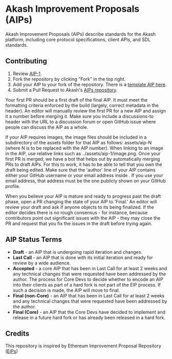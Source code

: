 # Akash Improvement Proposals (AIPs)

Akash Improvement Proposals (AIPs) describe standards for the Akash platform, including core protocol specifications, client APIs, and SDL standards.

## Contributing

1. Review [AIP-1](AIPS/aip-1.md).
2. Fork the repository by clicking "Fork" in the top right.
3. Add your AIP to your fork of the repository. There is a [template AIP here](aip-template.md).
4. Submit a Pull Request to Akash's [AIPs repository](https://github.com/ovrclk/EIPs).

Your first PR should be a first draft of the final AIP. It must meet the formatting criteria enforced by the build (largely, correct metadata in the header). An editor will manually review the first PR for a new AIP and assign it a number before merging it. Make sure you include a discussions-to header with the URL to a discussion forum or open GitHub issue where people can discuss the AIP as a whole.

If your AIP requires images, the image files should be included in a subdirectory of the assets folder for that AIP as follows: assets/aip-N (where N is to be replaced with the AIP number). When linking to an image in the AIP, use relative links such as ../assets/aip-1/image.png.
Once your first PR is merged, we have a bot that helps out by automatically merging PRs to draft AIPs. For this to work, it has to be able to tell that you own the draft being edited. Make sure that the 'author' line of your AIP contains either your GitHub username or your email address inside . If you use your email address, that address must be the one publicly shown on your GitHub profile.

When you believe your AIP is mature and ready to progress past the draft phase, open a PR changing the state of your AIP to 'Final.' An editor will review your draft and ask if anyone objects to its being finalized. If the editor decides there is no rough consensus - for instance, because contributors point out significant issues with the AIP - they may close the PR and request that you fix the issues in the draft before trying again.

## AIP Status Terms

* **Draft** - an AIP that is undergoing rapid iteration and changes.
* **Last Call** - an AIP that is done with its initial iteration and ready for review by a wide audience.
* **Accepted** - a core AIP that has been in Last Call for at least 2 weeks and any technical changes that were requested have been addressed by the author. The process for Core Devs to decide whether to encode an AIP into their clients as part of a hard fork is not part of the EIP process. If such a decision is made, the AIP will move to final.
* **Final (non-Core)** - an AIP that has been in Last Call for at least 2 weeks and any technical changes that were requested have been addressed by the author.
* **Final (Core)** - an AIP that the Core Devs have decided to implement and release in a future hard fork or has already been released in a hard fork.

## Credits

This repository is inspired by Ethereum Improvement Proposal Repository ([EIPs](https://github.com/ethereum/EIPs))
